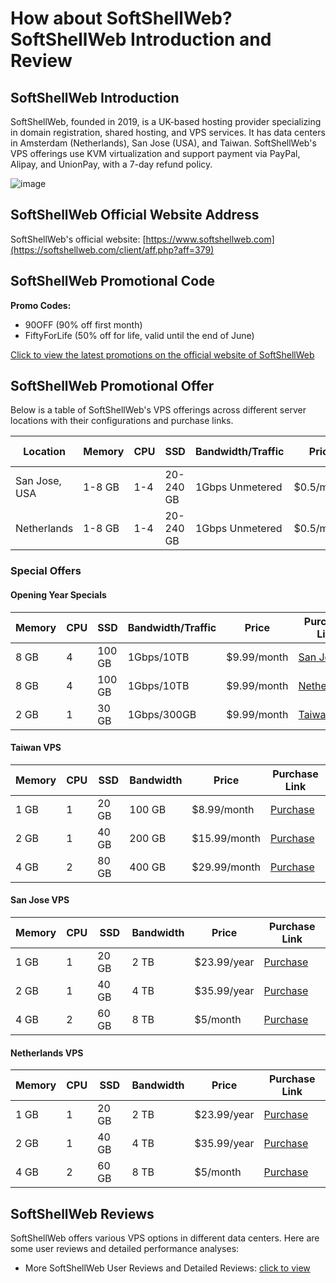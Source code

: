 # How about SoftShellWeb? SoftShellWeb Introduction and Review

## SoftShellWeb Introduction

SoftShellWeb, founded in 2019, is a UK-based hosting provider specializing in domain registration, shared hosting, and VPS services. It has data centers in Amsterdam (Netherlands), San Jose (USA), and Taiwan. SoftShellWeb's VPS offerings use KVM virtualization and support payment via PayPal, Alipay, and UnionPay, with a 7-day refund policy.

![image](https://github.com/Pfeifferrfs854/SoftShellWeb/assets/169761913/3c8ce28b-5695-4dc8-8adc-9cabc9e3b27d)

## SoftShellWeb Official Website Address

SoftShellWeb's official website: [https://www.softshellweb.com](https://softshellweb.com/client/aff.php?aff=379)

## SoftShellWeb Promotional Code

**Promo Codes:**
- 90OFF (90% off first month)
- FiftyForLife (50% off for life, valid until the end of June)

[Click to view the latest promotions on the official website of SoftShellWeb](https://softshellweb.com/client/aff.php?aff=379)

## SoftShellWeb Promotional Offer

Below is a table of SoftShellWeb's VPS offerings across different server locations with their configurations and purchase links.

| Location     | Memory | CPU  | SSD    | Bandwidth/Traffic | Price       | Purchase Link                                                                                 |
|--------------|--------|------|--------|-------------------|-------------|---------------------------------------------------------------------------------------------|
| San Jose, USA| 1-8 GB | 1-4  | 20-240 GB | 1Gbps Unmetered | $0.5/month | [Purchase](https://softshellweb.com/client/aff.php?aff=379&gid=21)                           |
| Netherlands  | 1-8 GB | 1-4  | 20-240 GB | 1Gbps Unmetered | $0.5/month | [Purchase](https://softshellweb.com/client/aff.php?aff=379&gid=17)                           |

### Special Offers

#### Opening Year Specials

| Memory | CPU  | SSD   | Bandwidth/Traffic | Price       | Purchase Link                                                                                 |
|--------|------|-------|-------------------|-------------|---------------------------------------------------------------------------------------------|
| 8 GB   | 4    | 100 GB| 1Gbps/10TB        | $9.99/month | [San Jose](https://softshellweb.com/client/aff.php?aff=379&pid=341)                          |
| 8 GB   | 4    | 100 GB| 1Gbps/10TB        | $9.99/month | [Netherlands](https://softshellweb.com/client/aff.php?aff=379&pid=343)                       |
| 2 GB   | 1    | 30 GB | 1Gbps/300GB       | $9.99/month | [Taiwan](https://softshellweb.com/client/aff.php?aff=379&pid=342)                            |

#### Taiwan VPS

| Memory | CPU  | SSD   | Bandwidth | Price       | Purchase Link                                                                                 |
|--------|------|-------|-----------|-------------|---------------------------------------------------------------------------------------------|
| 1 GB   | 1    | 20 GB | 100 GB    | $8.99/month | [Purchase](https://softshellweb.com/client/aff.php?aff=379&pid=327)                          |
| 2 GB   | 1    | 40 GB | 200 GB    | $15.99/month| [Purchase](https://softshellweb.com/client/aff.php?aff=379&pid=333)                          |
| 4 GB   | 2    | 80 GB | 400 GB    | $29.99/month| [Purchase](https://softshellweb.com/client/aff.php?aff=379&pid=339)                          |

#### San Jose VPS

| Memory | CPU  | SSD   | Bandwidth | Price       | Purchase Link                                                                                 |
|--------|------|-------|-----------|-------------|---------------------------------------------------------------------------------------------|
| 1 GB   | 1    | 20 GB | 2 TB      | $23.99/year | [Purchase](https://softshellweb.com/client/aff.php?aff=379&pid=329)                          |
| 2 GB   | 1    | 40 GB | 4 TB      | $35.99/year | [Purchase](https://softshellweb.com/client/aff.php?aff=379&pid=330)                          |
| 4 GB   | 2    | 60 GB | 8 TB      | $5/month    | [Purchase](https://softshellweb.com/client/aff.php?aff=379&pid=334)                          |

#### Netherlands VPS

| Memory | CPU  | SSD   | Bandwidth | Price       | Purchase Link                                                                                 |
|--------|------|-------|-----------|-------------|---------------------------------------------------------------------------------------------|
| 1 GB   | 1    | 20 GB | 2 TB      | $23.99/year | [Purchase](https://softshellweb.com/client/aff.php?aff=379&pid=328)                          |
| 2 GB   | 1    | 40 GB | 4 TB      | $35.99/year | [Purchase](https://softshellweb.com/client/aff.php?aff=379&pid=331)                          |
| 4 GB   | 2    | 60 GB | 8 TB      | $5/month    | [Purchase](https://softshellweb.com/client/aff.php?aff=379&pid=332)                          |

## SoftShellWeb Reviews

SoftShellWeb offers various VPS options in different data centers. Here are some user reviews and detailed performance analyses:

- More SoftShellWeb User Reviews and Detailed Reviews: [click to view](https://softshellweb.com/client/aff.php?aff=379)
